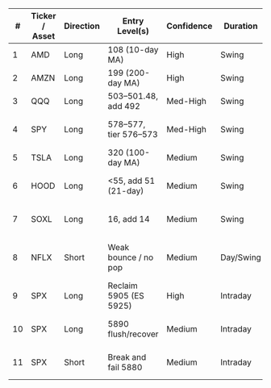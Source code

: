 | # | Ticker / Asset | Direction | Entry Level(s)        | Confidence | Duration     | Sizing        | Notes |
|---|----------------|-----------|------------------------|------------|--------------|---------------|-------|
| 1 | AMD            | Long      | 108 (10-day MA)        | High       | Swing        | Full          | DP swing idea |
| 2 | AMZN           | Long      | 199 (200-day MA)       | High       | Swing        | Full          | DP swing idea |
| 3 | QQQ            | Long      | 503–501.48, add 492    | Med-High   | Swing        | Full to Double| Pullback to 10d/200d |
| 4 | SPY            | Long      | 578–577, tier 576–573  | Med-High   | Swing        | Full          | SPY/QQQ aligned pullback |
| 5 | TSLA           | Long      | 320 (100-day MA)       | Medium     | Swing        | Half to Full  | Buyable near 100d |
| 6 | HOOD           | Long      | <55, add 51 (21-day)   | Medium     | Swing        | Tiered        | Watch daily structure |
| 7 | SOXL           | Long      | 16, add 14             | Medium     | Swing        | Tiered        | DP SOX magnet at 203 |
| 8 | NFLX           | Short     | Weak bounce / no pop   | Medium     | Day/Swing    | 1/3 to 1/2     | Only if no bounce post downgrade |
| 9 | SPX            | Long      | Reclaim 5905 (ES 5925) | High       | Intraday     | Scalable      | Mancini reclaim trigger |
|10 | SPX            | Long      | 5890 flush/recover     | Medium     | Intraday     | Cautious      | Failed breakdown setup |
|11 | SPX            | Short     | Break and fail 5880    | Medium     | Intraday     | Advanced only | Mancini breakdown setup |